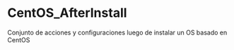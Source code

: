 # CentOS_AfterInstall
Conjunto de acciones y configuraciones luego de instalar un OS basado en CentOS
